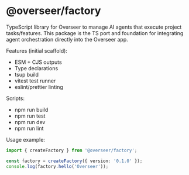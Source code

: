 # @overseer/factory

TypeScript library for Overseer to manage AI agents that execute project tasks/features. This package is the TS port and foundation for integrating agent orchestration directly into the Overseer app.

Features (initial scaffold):
- ESM + CJS outputs
- Type declarations
- tsup build
- vitest test runner
- eslint/prettier linting

Scripts:
- npm run build
- npm run test
- npm run dev
- npm run lint

Usage example:

```ts
import { createFactory } from '@overseer/factory';

const factory = createFactory({ version: '0.1.0' });
console.log(factory.hello('Overseer'));
```
